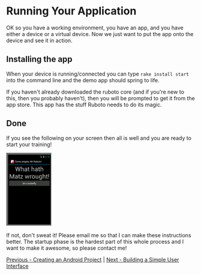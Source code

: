 # Running Your Application

OK so you have a working environment, you have an app, and you have either a device or a 
virtual device. Now we just want to put the app onto the device and see it in action.

## Installing the app

When your device is running/connected you can type `rake install start` into the command line
and the demo app should spring to life. 

If you haven't already downloaded the ruboto core (and if you're new to this, 
then you probably haven't), then you will be prompted to get it from
the app store. This app has the stuff Ruboto needs to do its magic.

## Done

If you see the following on your screen then all is well and you are ready to start your training!

<img src="https://raw.githubusercontent.com/KCErb/hello-ruboto/master/static/firstapp/quick_start.png" alt="What hath Matz wrought?!" style="width: 120px;"/>

If not, don't sweat it! Please email me so that I can make these instructions better. The startup
phase is the hardest part of this whole process and I want to make it awesome, so please contact me!


[Previous - Creating an Android Project](https://github.com/KCErb/hello-ruboto/blob/master/training/basics/firstapp/creating-project.md) | 
[Next - Building a Simple User Interface](https://github.com/KCErb/hello-ruboto/blob/master/training/basics/firstapp/building-ui.md)
